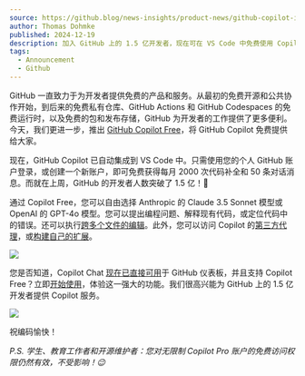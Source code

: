 ```yaml
---
source: https://github.blog/news-insights/product-news/github-copilot-in-vscode-free/
author: Thomas Dohmke
published: 2024-12-19
description: 加入 GitHub 上的 1.5 亿开发者，现在可在 VS Code 中免费使用 Copilot！
tags:
  - Announcement
  - Github
---
```


GitHub 一直致力于为开发者提供免费的产品和服务。从最初的免费开源和公共协作开始，到后来的免费私有仓库、GitHub Actions 和 GitHub Codespaces 的免费运行时，以及免费的包和发布存储，GitHub 为开发者的工作提供了更多便利。今天，我们更进一步，推出 [GitHub Copilot Free](https://github.com/features/copilot?utm_source=topcopilotfree&utm_medium=blog&utm_campaign=launch)，将 GitHub Copilot 免费提供给大家。

现在，GitHub Copilot 已自动集成到 VS Code 中。只需使用您的个人 GitHub 账户登录，或创建一个新账户，即可免费获得每月 2000 次代码补全和 50 条对话消息。而就在上周，GitHub 的开发者人数突破了 1.5 亿！🎉

通过 Copilot Free，您可以自由选择 Anthropic 的 Claude 3.5 Sonnet 模型或 OpenAI 的 GPT-4o 模型。您可以提出编程问题、解释现有代码，或定位代码中的错误。还可以执行[跨多个文件的编辑](https://code.visualstudio.com/docs/copilot/copilot-edits)。此外，您可以访问 Copilot 的[第三方代理](https://github.com/marketplace?type=apps&copilot_app=true)，或[构建自己的扩展](https://docs.github.com/copilot/building-copilot-extensions/about-building-copilot-extensions)。

![](https://www.youtube.com/watch?v=pGV_T6g1hcU)

您是否知道，Copilot Chat [现在已直接可用](https://github.blog/changelog/2024-12-05-github-copilot-is-now-available-on-your-github-dashboard-in-public-preview/)于 GitHub 仪表板，并且支持 Copilot Free？立即[开始使用](https://github.com/features/copilot?utm_source=copilotfree&utm_medium=blog&utm_campaign=launch)，体验这一强大的功能。我们很高兴能为 GitHub 上的 1.5 亿开发者提供 Copilot 服务。

![](https://www.youtube.com/watch?v=dMbOh114Vd4)

祝编码愉快！

*P.S. 学生、教育工作者和开源维护者：您对无限制 Copilot Pro 账户的免费访问权限仍然有效，不受影响！😉*
